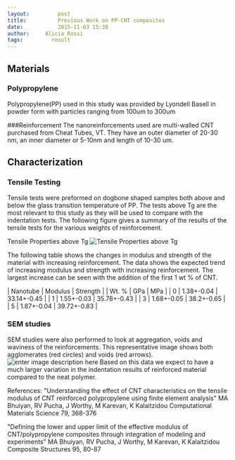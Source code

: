 ```yaml
---
layout:     	post
title:      	Previous Work on PP-CNT composites
date:       	2015-11-03 15:38
author:     Alicia Rossi
tags:         result
---
```

## Materials

### Polypropylene 
Polypropylene(PP) used in this study was provided by Lyondell Basell in powder form with particles ranging from 100um to 300um

###Reinforcement
The nanoreinforcements used are multi-walled CNT purchased from Cheat Tubes, VT.  They have an outer diameter of 20-30 nm, an inner diameter or 5-10nm and length of 10-30 um.  


## Characterization 

### Tensile Testing
Tensile tests were preformed on dogbone shaped samples both above and below the glass transition temperature of PP.  The tests above Tg are the most relevant to this study as they will be used to compare with the indentation tests.  The following figure gives a summary of the results of the tensile tests for the various weights of reinforcement.  


Tensile Properties above Tg
![Tensile Properties above Tg](https://lh3.googleusercontent.com/-JbA894Xj3KM/VjkePGFCtyI/AAAAAAAAAXQ/jV82bKzxr6o/s0/Tensile+above+Tg.png "Tensile above Tg.png")

The following table shows the changes in modulus and strength of the material with increasing reinforcement.  The data shows the expected trend of increasing modulus and strength with increasing reinforcement.  The largest increase can be seen with the addition of the first 1 wt % of CNT.  


| Nanotube | Modulus | Strength |
| Wt. % | GPa | MPa |
| 0 |  1.38+-0.04  |  33.14+-0.45  |
| 1 |  1.55+-0.03  | 35.78+-0.43  |
| 3 |  1.68+-0.05  |  38.2+-0.65  |
| 5 |  1.87+-0.04  |  39.72+-0.83  |

### SEM studies

SEM studies were also performed to look at aggregation, voids and waviness of the reinforcements.  This representative image shows both agglomerates (red circles) and voids (red arrows).  
![enter image description here](https://lh3.googleusercontent.com/P2A0FKE-mhfEejF1_dZCWDDIPjBVrggnukdSzOcESVo=s0 "SEM-nanotubes-fracture.png")
Based on this data we expect to have a much larger variation in the indentation results of reinforced material compared to the neat polymer.

References: 
"Understanding the effect of CNT characteristics on the tensile modulus of CNT reinforced polypropylene using finite element analysis"
MA Bhuiyan, RV Pucha, J Worthy, M Karevan, K Kalaitzidou Computational Materials Science 79, 368-376
 
"Defining the lower and upper limit of the effective modulus of CNT/polypropylene composites through integration of modeling and experiments"
MA Bhuiyan, RV Pucha, J Worthy, M Karevan, K Kalaitzidou Composite Structures 95, 80-87